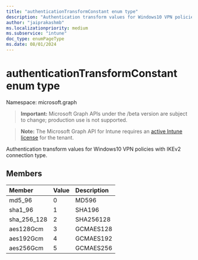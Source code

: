 ```yaml
---
title: "authenticationTransformConstant enum type"
description: "Authentication transform values for Windows10 VPN policies with IKEv2 connection type."
author: "jaiprakashmb"
ms.localizationpriority: medium
ms.subservice: "intune"
doc_type: enumPageType
ms.date: 08/01/2024
---
```


# authenticationTransformConstant enum type

Namespace: microsoft.graph

> **Important:** Microsoft Graph APIs under the /beta version are subject to change; production use is not supported.

> **Note:** The Microsoft Graph API for Intune requires an [active Intune license](https://go.microsoft.com/fwlink/?linkid=839381) for the tenant.

Authentication transform values for Windows10 VPN policies with IKEv2 connection type.

## Members
|Member|Value|Description|
|:---|:---|:---|
|md5_96|0|MD596|
|sha1_96|1|SHA196|
|sha_256_128|2|SHA256128|
|aes128Gcm|3|GCMAES128|
|aes192Gcm|4|GCMAES192|
|aes256Gcm|5|GCMAES256|
